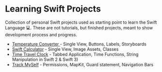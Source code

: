 # Learning Swift Projects
Collection of personal Swift projects used as starting point to learn the Swift Language 💻. 
These are not tutorials, but finished projects, meant to show development process and progress.

- [Temperature Converter ](https://github.com/dragosrobertn/TemperatureConverter) - Single View, Buttons, Labels, Storyboards
- [Swift Calculator](https://github.com/dragosrobertn/SwiftCalculator) - Single View, Image Assets, Classes
- [Time Travel Clock](https://github.com/dragosrobertn/TimeTravelClock) -  Tabbed Application, Time Functions, String Manipulation in Swift 2 & Swift 3)
- [Track MySelf](https://github.com/dragosrobertn/TrackMySelf) - Permissions, MapKit, Guard statement, Navigation Bars
